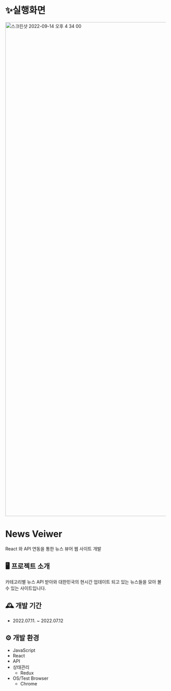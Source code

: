 # ✨실행화면
<a href="https://youtu.be/ZZy8CdUBRcE">
<img width="1552" alt="스크린샷 2022-09-14 오후 4 34 00" src="https://user-images.githubusercontent.com/87863264/190111323-5be85769-6141-4022-8fe3-2e2f809d5f2f.png">
</a>


# News Veiwer
React 와 API 연동을 통한 뉴스 뷰어 웹 사이트 개발

## 🖥️ 프로젝트 소개
카테고리별 뉴스 API 받아와 대한민국의 현시간 업데이트 되고 있는 뉴스들을 모아 볼 수 있는 사이트입니다.

## 🕰️ 개발 기간
* 2022.07.11. ~ 2022.07.12

## ⚙️ 개발 환경
- JavaScript
- React
- API
- 상태관리
  - Redux
- OS/Test Browser
  - Chrome
